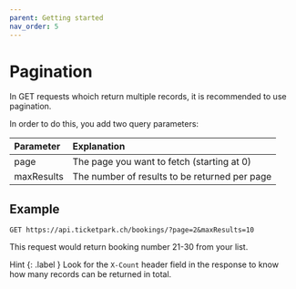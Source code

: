 ```yaml
---
parent: Getting started
nav_order: 5
---
```

# Pagination

In GET requests whoich return multiple records, it is recommended to use pagination.

In order to do this, you add two query parameters:

|Parameter|Explanation|
|:--------|:----------|
|page|The page you want to fetch (starting at 0)|
|maxResults|The number of results to be returned per page|

## Example

```
GET https://api.ticketpark.ch/bookings/?page=2&maxResults=10
```

This request would return booking number 21-30 from your list.

Hint
{: .label }
Look for the `X-Count`  header field in the response to know how many records can be returned in total.